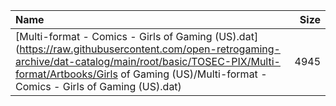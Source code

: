 |Name|Size|
|:---|---:|
|[Multi-format - Comics - Girls of Gaming (US).dat](https://raw.githubusercontent.com/open-retrogaming-archive/dat-catalog/main/root/basic/TOSEC-PIX/Multi-format/Artbooks/Girls of Gaming (US)/Multi-format - Comics - Girls of Gaming (US).dat)|4945|
